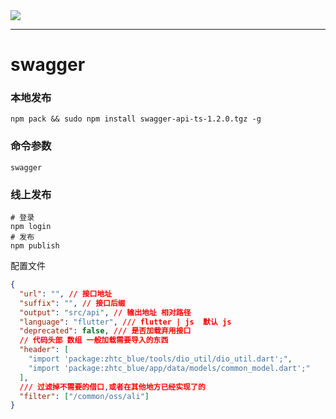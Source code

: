 <!--
 * @Date: 2022-10-11 11:00:49
 * @LastEditors: dengxin 994386508@qq.com
 * @LastEditTime: 2023-11-07 10:24:35
 * @FilePath: /swaggerapits/README.md
-->

<a href="https://www.npmjs.com/package/swagger-api-ts">
    <img src="https://img.shields.io/npm/v/swagger-api-ts.svg?style=flat-square">
  </a>

---

# swagger

### 本地发布

```
npm pack && sudo npm install swagger-api-ts-1.2.0.tgz -g
```

### 命令参数

```
swagger
```

### 线上发布

```
# 登录
npm login
# 发布
npm publish
```

配置文件

```json
{
  "url": "", // 接口地址
  "suffix": "", // 接口后缀
  "output": "src/api", // 输出地址 相对路径
  "language": "flutter", /// flutter | js  默认 js
  "deprecated": false, /// 是否加载弃用接口
  // 代码头部 数组 一般加载需要导入的东西
  "header": [
    "import 'package:zhtc_blue/tools/dio_util/dio_util.dart';",
    "import 'package:zhtc_blue/app/data/models/common_model.dart';"
  ],
  /// 过滤掉不需要的借口,或者在其他地方已经实现了的
  "filter": ["/common/oss/ali"]
}
```
